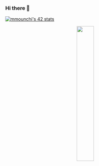 ### Hi there 👋

[![mmounchi's 42 stats](https://badge.mediaplus.ma/darkgray/mmounchi)](https://github.com/oakoudad/badge42)

<p align="center" width="100%">
    <img width="33%" src="(https://badge.mediaplus.ma/darkgray/mmounchi)](https://github.com/oakoudad/badge42)">
</p>
